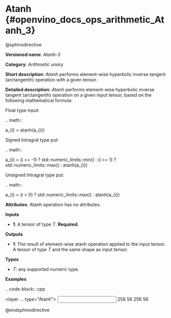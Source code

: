 # Atanh {#openvino_docs_ops_arithmetic_Atanh_3}

@sphinxdirective

**Versioned name**: *Atanh-3*

**Category**: *Arithmetic unary*

**Short description**: *Atanh* performs element-wise hyperbolic inverse tangent (arctangenth) operation with a given tensor.

**Detailed description**: *Atanh* performs element-wise hyperbolic inverse tangent (arctangenth) operation on a given input tensor, based on the following mathematical formula:

Float type input:

.. math::

   a_{i} = atanh(a_{i})

Signed Intragral type put:

.. math::

   a_{i} = (i <= -1) ? std::numeric_limits<T>::min() : (i >= 1) ? std::numeric_limits<T>::max() : atanh(a_{i})

Unsigned Intragral type put:

.. math::

   a_{i} = (i > 0) ? std::numeric_limits<T>::max() : atanh(a_{i})


**Attributes**: Atanh operation has no attributes.

**Inputs**

* **1**: A tensor of type *T*. **Required.**

**Outputs**

* **1**: The result of element-wise atanh operation applied to the input tensor. A tensor of type *T* and the same shape as input tensor.

**Types**

* *T*: any supported numeric type.

**Examples**

.. code-block:: cpp
   
   <layer ... type="Atanh">
       <input>
           <port id="0">
               <dim>256</dim>
               <dim>56</dim>
           </port>
       </input>
       <output>
           <port id="1">
               <dim>256</dim>
               <dim>56</dim>
           </port>
       </output>
   </layer>

@endsphinxdirective

